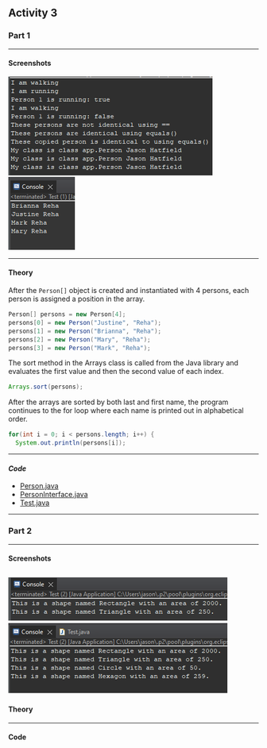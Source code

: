 ## Activity 3
### Part 1
---
#### Screenshots
![Screenshot 1](https://github.com/JasonHatfield/GCU/blob/CST-239/Week-3/Activity-3/01-Screenshot.png)<br>
![Screenshot 2](https://github.com/JasonHatfield/GCU/blob/CST-239/Week-3/Activity-3/02-Screenshot.png)<br>

---
#### Theory
After the `Person[]` object is created and instantiated with 4 persons, each person is assigned a position in the array.
``` Java
Person[] persons = new Person[4];
persons[0] = new Person("Justine", "Reha");
persons[1] = new Person("Brianna", "Reha");
persons[2] = new Person("Mary", "Reha");
persons[3] = new Person("Mark", "Reha");
```
The sort method in the Arrays class is called from the Java library and evaluates the first value and then the second value of each index.
``` Java
Arrays.sort(persons);
```
After the arrays are sorted by both last and first name, the program continues to the for loop where each name is printed out in alphabetical order.
``` Java
for(int i = 0; i < persons.length; i++) {
  System.out.println(persons[i]);
```
---
#### *Code*
- [Person.java](https://github.com/JasonHatfield/GCU/blob/CST-239/Week-3/Activity-3/topic3-1/src/app/Person.java)<br>
- [PersonInterface.java](https://github.com/JasonHatfield/GCU/blob/CST-239/Week-3/Activity-3/topic3-1/src/app/PersonInterface.java)<br>
- [Test.java](https://github.com/JasonHatfield/GCU/blob/CST-239/Week-3/Activity-3/topic3-1/src/app/Test.java)<br>

---
### Part 2
---
#### Screenshots
![Screenshot 3](https://github.com/JasonHatfield/GCU/blob/CST-239/Week-3/Activity-3/03-Screenshot.png)<br>
![Screenshot 4](https://github.com/JasonHatfield/GCU/blob/CST-239/Week-3/Activity-3/04-Screenshot.png)<br>
---
#### Theory

---
#### Code
